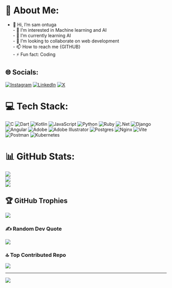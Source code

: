 # 💫 About Me:
- 👋 Hi, I’m sam ontuga<br>- 👀 I’m interested in Machine learning and AI<br>- 🌱 I’m currently learning AI<br>- 💞️ I’m looking to collaborate on web development<br>- 📫 How to reach me {GITHUB}<br>- ⚡ Fun fact: Coding<br>


## 🌐 Socials:
[![Instagram](https://img.shields.io/badge/Instagram-%23E4405F.svg?logo=Instagram&logoColor=white)](https://instagram.com/the_city_stepper) [![LinkedIn](https://img.shields.io/badge/LinkedIn-%230077B5.svg?logo=linkedin&logoColor=white)](https://linkedin.com/in/sam-ontuga) [![X](https://img.shields.io/badge/X-black.svg?logo=X&logoColor=white)](https://x.com/techboyke) 

# 💻 Tech Stack:
![C](https://img.shields.io/badge/c-%2300599C.svg?style=flat-square&logo=c&logoColor=white) ![Dart](https://img.shields.io/badge/dart-%230175C2.svg?style=flat-square&logo=dart&logoColor=white) ![Kotlin](https://img.shields.io/badge/kotlin-%237F52FF.svg?style=flat-square&logo=kotlin&logoColor=white) ![JavaScript](https://img.shields.io/badge/javascript-%23323330.svg?style=flat-square&logo=javascript&logoColor=%23F7DF1E) ![Python](https://img.shields.io/badge/python-3670A0?style=flat-square&logo=python&logoColor=ffdd54) ![Ruby](https://img.shields.io/badge/ruby-%23CC342D.svg?style=flat-square&logo=ruby&logoColor=white) ![.Net](https://img.shields.io/badge/.NET-5C2D91?style=flat-square&logo=.net&logoColor=white) ![Django](https://img.shields.io/badge/django-%23092E20.svg?style=flat-square&logo=django&logoColor=white) ![Angular](https://img.shields.io/badge/angular-%23DD0031.svg?style=flat-square&logo=angular&logoColor=white) ![Adobe](https://img.shields.io/badge/adobe-%23FF0000.svg?style=flat-square&logo=adobe&logoColor=white) ![Adobe Illustrator](https://img.shields.io/badge/adobe%20illustrator-%23FF9A00.svg?style=flat-square&logo=adobe%20illustrator&logoColor=white) ![Postgres](https://img.shields.io/badge/postgres-%23316192.svg?style=flat-square&logo=postgresql&logoColor=white) ![Nginx](https://img.shields.io/badge/nginx-%23009639.svg?style=flat-square&logo=nginx&logoColor=white) ![Vite](https://img.shields.io/badge/vite-%23646CFF.svg?style=flat-square&logo=vite&logoColor=white) ![Postman](https://img.shields.io/badge/Postman-FF6C37?style=flat-square&logo=postman&logoColor=white) ![Kubernetes](https://img.shields.io/badge/kubernetes-%23326ce5.svg?style=flat-square&logo=kubernetes&logoColor=white)
# 📊 GitHub Stats:
![](https://github-readme-stats.vercel.app/api?username=samontuga&theme=merko&hide_border=false&include_all_commits=false&count_private=false)<br/>
![](https://github-readme-streak-stats.herokuapp.com/?user=samontuga&theme=merko&hide_border=false)<br/>
![](https://github-readme-stats.vercel.app/api/top-langs/?username=samontuga&theme=merko&hide_border=false&include_all_commits=false&count_private=false&layout=compact)

## 🏆 GitHub Trophies
![](https://github-profile-trophy.vercel.app/?username=samontuga&theme=radical&no-frame=false&no-bg=true&margin-w=4)

### ✍️ Random Dev Quote
![](https://quotes-github-readme.vercel.app/api?type=horizontal&theme=radical)

### 🔝 Top Contributed Repo
![](https://github-contributor-stats.vercel.app/api?username=samontuga&limit=5&theme=dark&combine_all_yearly_contributions=true)

---
[![](https://visitcount.itsvg.in/api?id=samontuga&icon=0&color=0)](https://visitcount.itsvg.in)

<!-- Proudly created with GPRM ( https://gprm.itsvg.in ) -->

